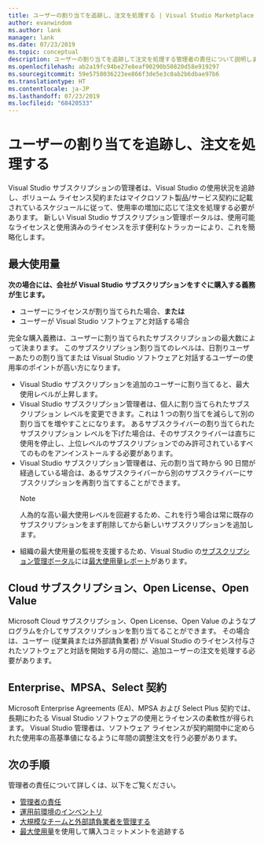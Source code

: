 ```yaml
---
title: ユーザーの割り当てを追跡し、注文を処理する | Visual Studio Marketplace
author: evanwindom
ms.author: lank
manager: lank
ms.date: 07/23/2019
ms.topic: conceptual
description: ユーザーの割り当てを追跡して注文を処理する管理者の責任について説明します。
ms.openlocfilehash: ab2a19fc94be27e8eaf90290b50820d58e919297
ms.sourcegitcommit: 59e5758036223ee866f3de5e3c0ab2b6dbae97b6
ms.translationtype: HT
ms.contentlocale: ja-JP
ms.lasthandoff: 07/23/2019
ms.locfileid: "68420533"
---
```

# <a name="track-user-assignment-and-process-orders"></a>ユーザーの割り当てを追跡し、注文を処理する
Visual Studio サブスクリプションの管理者は、Visual Studio の使用状況を追跡し、ボリューム ライセンス契約またはマイクロソフト製品/サービス契約に記載されているスケジュールに従って、使用率の増加に応じて注文を処理する必要があります。 新しい Visual Studio サブスクリプション管理ポータルは、使用可能なライセンスと使用済みのライセンスを示す便利なトラッカーにより、これを簡略化します。

## <a name="maximum-usage"></a>最大使用量
**次の場合には、会社が Visual Studio サブスクリプションをすぐに購入する義務が生じます。**
- ユーザーにライセンスが割り当てられた場合、**または**
- ユーザーが Visual Studio ソフトウェアと対話する場合

完全な購入義務は、ユーザーに割り当てられたサブスクリプションの最大数によって決まります。 このサブスクリプション割り当てのレベルは、日割りユーザーあたりの割り当てまたは Visual Studio ソフトウェアと対話するユーザーの使用率のポイントが高い方になります。

- Visual Studio サブスクリプションを追加のユーザーに割り当てると、最大使用レベルが上昇します。  
- Visual Studio サブスクリプション管理者は、個人に割り当てられたサブスクリプション レベルを変更できます。これは 1 つの割り当てを減らして別の割り当てを増やすことになります。 あるサブスクライバーの割り当てられたサブスクリプション レベルを下げた場合は、そのサブスクライバーは直ちに使用を停止し、上位レベルのサブスクリプションでのみ許可されているすべてのものをアンインストールする必要があります。 
- Visual Studio サブスクリプション管理者は、元の割り当て時から 90 日間が経過している場合は、あるサブスクライバーから別のサブスクライバーにサブスクリプションを再割り当てすることができます。 
    > [!NOTE]
    > 人為的な高い最大使用レベルを回避するため、これを行う場合は常に既存のサブスクリプションをまず削除してから新しいサブスクリプションを追加します。 
- 組織の最大使用量の監視を支援するため、Visual Studio の[サブスクリプション管理ポータル](https://manage.visualstudio.com)には[最大使用量レポート](maximum-usage.md)があります。 

## <a name="cloud-subscriptions-open-license-or-open-value"></a>Cloud サブスクリプション、Open License、Open Value
Microsoft Cloud サブスクリプション、Open License、Open Value のようなプログラムを介してサブスクリプションを割り当てることができます。 その場合は、ユーザー (従業員または外部請負業者) が Visual Studio のライセンス付与されたソフトウェアと対話を開始する月の間に、追加ユーザーの注文を処理する必要があります。

## <a name="enterprise-mpsa-and-select-agreements"></a>Enterprise、MPSA、Select 契約
Microsoft Enterprise Agreements (EA)、MPSA および Select Plus 契約では、長期にわたる Visual Studio ソフトウェアの使用とライセンスの柔軟性が得られます。 Visual Studio 管理者は、ソフトウェア ライセンスが契約期間中に定められた使用率の高基準値になるように年間の調整注文を行う必要があります。

## <a name="next-steps"></a>次の手順
管理者の責任について詳しくは、以下をご覧ください。
- [管理者の責任](admin-responsibilities.md)
- [運用前環境のインベントリ](admin-inventory.md)
- [大規模なチームと外部請負業者を管理する](manage-teams.md)
- [最大使用量](maximum-usage.md)を使用して購入コミットメントを追跡する